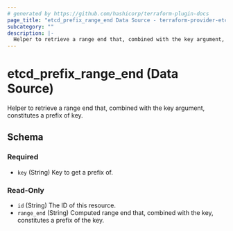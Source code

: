 ```yaml
---
# generated by https://github.com/hashicorp/terraform-plugin-docs
page_title: "etcd_prefix_range_end Data Source - terraform-provider-etcd"
subcategory: ""
description: |-
  Helper to retrieve a range end that, combined with the key argument, constitutes a prefix of key.
---
```


# etcd_prefix_range_end (Data Source)

Helper to retrieve a range end that, combined with the key argument, constitutes a prefix of key.



<!-- schema generated by tfplugindocs -->
## Schema

### Required

- `key` (String) Key to get a prefix of.

### Read-Only

- `id` (String) The ID of this resource.
- `range_end` (String) Computed range end that, combined with the key, constitutes a prefix of the key.
